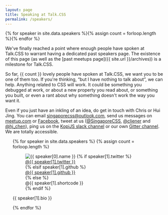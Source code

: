 ```yaml
---
layout: page
title: Speaking at Talk.CSS
permalink: /speakers/
---
```

{% for speaker in site.data.speakers %}{% assign count = forloop.length %}{% endfor %}

We've finally reached a point where enough people have spoken at Talk.CSS to warrant having a dedicated past speakers page. The existence of this page (as well as the [past meetups page]({{ site.url }}/archives)) is a milestone for Talk.CSS.

So far, {{ count }} lovely people have spoken at Talk.CSS, we want you to be one of them too. If you're thinking, “but I have nothing to talk about”, we can help. Anything related to CSS will work. It could be something you debugged at work, or about a new property you read about, or something you built, or even a rant about why something doesn't work the way you want it.

Even if you just have an inkling of an idea, do get in touch with Chris or Hui Jing. You can email singaporecss@outlook.com, send us messages on [meetup.com](https://www.meetup.com/SingaporeCSS) or [Facebook](https://www.facebook.com/SingaporeCSS/), tweet at us ([@SingaporeCSS](https://twitter.com/SingaporeCSS), [@cliener](https://twitter.com/cliener) and [@hj_chen](https://twitter.com/hj_chen)), ping us on the [KopiJS slack channel](https://kopijs.slack.com/) or our own [Gitter channel](https://gitter.im/SingaporeCSS/discussions). We are totally accessible.

<ul class="l-speakers c-speakers">
  {% for speaker in site.data.speakers %}
  {% assign count = forloop.length %}
  <div class="l-speaker c-speaker">
    <figure>
      <img class="c-speaker__img" src="{{ site.url }}/assets/img/speakers/{{ speaker[1].shortcode }}.jpg" srcset="{{ site.url }}/assets/img/speakers/{{ speaker[1].shortcode }}@2x.jpg 2x" alt="{{ speaker[0].name }}"/>
      {% if speaker[1].twitter %}
      <figcaption><a class="c-speaker__link" href="https://twitter.com/{{ speaker[1].twitter }}">@{{ speaker[1].twitter }}</a></figcaption>
      {% elsif speaker[1].github %}
      <figcaption><a class="c-speaker__link" href="https://github.com/{{ speaker[1].github }}">@{{ speaker[1].github }}</a></figcaption>
      {% else %}
      <figcaption><span class="c-speaker__link">@{{ speaker[1].shortcode }}</span></figcaption>
      {% endif %}
    </figure>
    <p class="c-speaker__intro">{{ speaker[1].bio }}</p>
  </div>
  {% endfor %}
</ul>

